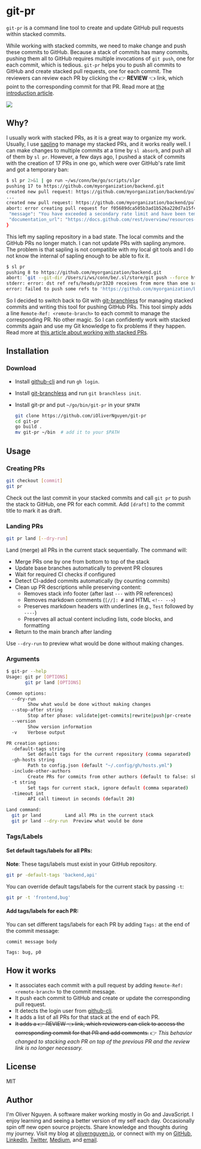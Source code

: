 # git-pr

`git-pr` is a command line tool to create and update GitHub pull requests within stacked commits.

While working with stacked commits, we need to make change and push these commits to GitHub. Because a stack of commits
has many commits, pushing them all to GitHub requires multiple invocations of `git push`, one for each commit, which is
tedious. `git-pr` helps you to push all commits to GitHub and create stacked pull requests, one for each commit. The
reviewers can review each PR by clicking the 👉 **REVIEW** 👈 link, which point to the corresponding commit for that
PR. Read more at [the introduction article](https://olivernguyen.io/w/stacked.prs).

![](1.png)

## Why?

I usually work with stacked PRs, as it is a great way to organize my work. Usually, I use
[sapling](https://olivernguyen.io/w/sapling/) to manage my stacked PRs, and it works really well. I can make changes
to multiple commits at a time by `sl absorb`, and push all of them by `sl pr`. However, a few days ago, I pushed a stack
of commits with the creation of 17 PRs in one go, which were over GitHub's rate limit and got a temporary ban:

```sh
$ sl pr 2>&1 | go run ~/ws/conn/be/go/scripts/slpr
pushing 17 to https://github.com/myorganization/backend.git
created new pull request: https://github.com/myorganization/backend/pull/3310
...
created new pull request: https://github.com/myorganization/backend/pull/3319
abort: error creating pull request for f05689dca505b3ad1b526a220d7a15f46b4a9511: {
 "message": "You have exceeded a secondary rate limit and have been temporarily blocked from content creation. Please retry your request again later.",
 "documentation_url": "https://docs.github.com/rest/overview/resources-in-the-rest-api#secondary-rate-limits"
}
```

This left my sapling repository in a bad state. The local commits and the GitHub PRs no longer match. I can not update
PRs with sapling anymore. The problem is that sapling is not compatible with my local git tools and I do not know the
internal of sapling enough to be able to fix it.

```sh
$ sl pr
pushing 8 to https://github.com/myorganization/backend.git
abort: `git --git-dir /Users/i/ws/conn/be/.sl/store/git push --force https://github.com/myorganization/backend.git 447c5d073cbadd4bcc251bf8bcd46d9ec4f728bd:refs/heads/pr3320 3f0d1e3103e5246e29806f44b87f4e9289749202:refs/heads/pr3320 7403ecce2590066177a23923bbd509598fe32781:refs/heads/pr3321 8750722250395b8d7e5a2e624a5c65a42ee817e0:refs/heads/pr3322 b543123ebadcca0b1de95293fd551752e1fa0c43:refs/heads/pr3323 263fde607355872bb47305168bf1907d673b0249:refs/heads/pr3324 5b590681dbe1394b7cae9a7d1e9f823205da3cc7:refs/heads/pr3325 17137b286aa5376615a77e58f3ef71bf02a3398f:refs/heads/pr3326` failed with exit code 1: stdout:
stderr: error: dst ref refs/heads/pr3320 receives from more than one src
error: failed to push some refs to 'https://github.com/myorganization/backend.git'
```

So I decided to switch back to Git with [git-branchless](https://github.com/arxanas/git-branchless) for managing stacked
commits and writing this tool for pushing GitHub PRs. This tool simply adds a line `Remote-Ref: <remote-branch>` to each
commit to manage the corresponding PR. No other magic. So I can confidently work with stacked commits again and use my
Git knowledge to fix problems if they happen. Read more at [this article about working with stacked
PRs](https://olivernguyen.io/w/stacked.prs).

## Installation

### Download

- Install [github-cli](https://cli.github.com/) and run `gh login`.
- Install [git-branchless](https://github.com/arxanas/git-branchless) and run `git branchless init`.
- Install git-pr and put `~/go/bin/git-pr` in your `$PATH`

  ```sh
  git clone https://github.com/iOliverNguyen/git-pr
  cd git-pr
  go build .
  mv git-pr ~/bin  # add it to your $PATH
  ```

## Usage

### Creating PRs

```sh
git checkout [commit]
git pr
```

Check out the last commit in your stacked commits and call `git pr` to push the stack to GitHub, one PR for each commit.
Add `[draft]` to the commit title to mark it as draft.

### Landing PRs

```sh
git pr land [--dry-run]
```

Land (merge) all PRs in the current stack sequentially. The command will:
- Merge PRs one by one from bottom to top of the stack
- Update base branches automatically to prevent PR closures
- Wait for required CI checks if configured
- Detect CI-added commits automatically (by counting commits)
- Clean up PR descriptions while preserving content:
  - Removes stack info footer (after last `---` with PR references)
  - Removes markdown comments (`[//]: #` and HTML `<!-- -->`)
  - Preserves markdown headers with underlines (e.g., `Test` followed by `----`)
  - Preserves all actual content including lists, code blocks, and formatting
- Return to the main branch after landing

Use `--dry-run` to preview what would be done without making changes.

### Arguments

```sh
$ git-pr --help
Usage: git pr [OPTIONS]
       git pr land [OPTIONS]

Common options:
  --dry-run
    	Show what would be done without making changes
  --stop-after string
    	Stop after phase: validate|get-commits|rewrite|push|pr-create
  --version
    	Show version information
  -v	Verbose output

PR creation options:
  -default-tags string
    	Set default tags for the current repository (comma separated)
  -gh-hosts string
    	Path to config.json (default "~/.config/gh/hosts.yml")
  -include-other-authors
    	Create PRs for commits from other authors (default to false: skip)
  -t string
    	Set tags for current stack, ignore default (comma separated)
  -timeout int
    	API call timeout in seconds (default 20)

Land command:
  git pr land         Land all PRs in the current stack
  git pr land --dry-run  Preview what would be done
```

### Tags/Labels

#### Set default tags/labels for all PRs:

**Note**: These tags/labels must exist in your GitHub repository.

```sh
git pr -default-tags 'backend,api'
```

You can override default tags/labels for the current stack by passing `-t`:

```sh
git pr -t 'frontend,bug'
```

#### Add tags/labels for each PR:

You can set different tags/labels for each PR by adding `Tags:` at the end of the commit message:

```
commit message body

Tags: bug, p0
```

## How it works

- It associates each commit with a pull request by adding `Remote-Ref: <remote-branch>` to the commit message.
- It push each commit to GitHub and create or update the corresponding pull request.
- It detects the login user from [github-cli](https://cli.github.com/).
- It adds a list of all PRs for that stack at the end of each PR.
- ~~It adds a 👉 REVIEW 👈 link, which reviewers can click to access the corresponding commit for that PR and add comments.~~ 👉 _This behavior changed to stacking each PR on top of the previous PR and the review link is no longer necessary._

## License

MIT

## Author

I'm Oliver Nguyen. A software maker working mostly in Go and JavaScript. I enjoy learning and seeing a better version of
my self each
day. Occasionally spin off new open source projects. Share knowledge and thoughts during my journey. Visit my blog at
[olivernguyen.io](https://olivernguyen.io), or connect with my on [GitHub](iOliverNguyen),
[LinkedIn](https://www.linkedin.com/in/iOliverNguyen/), [Twitter](https://twitter.com/_OliverNguyen),
[Medium](https://iOliverNguyen.medium.com/), and [email](iOliverNguyen@gmail.com).
